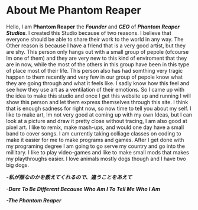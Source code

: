 # About Me Phantom Reaper
Hello, I am **Phantom Reaper** the ***Founder*** and ***CEO*** of ***Phantom Reaper Studios***. I created this Studio because of two reasons. I believe that everyone should be able to share their work to the world in any way. The Other reason is because I have a friend that is a very good artist, but they are shy. This person only hangs out with a small group of pepole (ofcourse Im one of them) and they are very new to this kind of enviroment that they are in now, while the most of the others in this group have been in this type of place most of their life. This person also has had somthing very tragic happen to them recently and very few in our group of pepole know what they are going through and what it feels like. I sadly know how this feel and see how they use art as a ventilation of their emotions. So I came up with the idea to make this studio and once I get this website up and running I will show this person and let them express themselves through this site.
  I think that is enough sadness for right now, so now time to tell you about my self. I like to make art, Im not very good at coming up with my own Ideas, but I can look at a picture and draw it pretty close without tracing, I am also good at pixel art. I like to remix, make mash-ups, and would one day have a small band to cover songs. I am currently taking colliage classes on coding to make it easier for me to make programs and games. After I get done with my programing degree I am going to go serve my country and go into the millitary. I like to play video-games and like to make small mods that makes my playthroughs easier. I love animals mostly dogs though and I have two big dogs.
  
  
  ***-私が誰なのかを教えてくれるので、違うことをあえて***

***-Dare To Be Different Because Who Am I To Tell Me Who I Am***

***-The Phantom Reaper***
